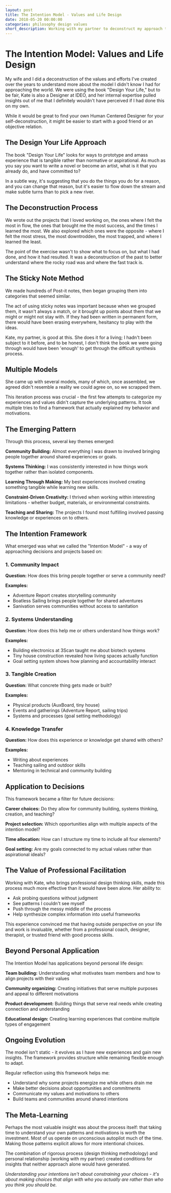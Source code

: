 ```yaml
---
layout: post
title: The Intention Model - Values and Life Design
date: 2018-05-20 00:00:00
categories: philosophy design values
short_description: Working with my partner to deconstruct my approach to life and work, discovering the underlying model I use to approach the world through design thinking.
---
```


# The Intention Model: Values and Life Design

My wife and I did a deconstruction of the values and efforts I've created over the years to understand more about the model I didn't know I had for approaching the world. We were using the book "Design Your Life," but to be fair, Kate is also a Designer at IDEO, and her internal expertise pulled insights out of me that I definitely wouldn't have perceived if I had done this on my own.

While it would be great to find your own Human Centered Designer for your self-deconstruction, it might be easier to start with a good friend or an objective relation.

## The Design Your Life Approach

The book "Design Your Life" looks for ways to prototype and amass experience that is tangible rather than normative or aspirational. As much as you say you want to write a novel or become an artist, what is it that you already do, and have committed to?

In a subtle way, it's suggesting that you do the things you do for a reason, and you can change that reason, but it's easier to flow down the stream and make subtle turns than to pick a new river.

## The Deconstruction Process

We wrote out the projects that I loved working on, the ones where I felt the most in flow, the ones that brought me the most success, and the times I learned the most. We also explored which ones were the opposite - where I felt the most stress, the most downtrodden, the most trapped, and where I learned the least.

The point of the exercise wasn't to show what to focus on, but what I had done, and how it had resulted. It was a deconstruction of the past to better understand where the rocky road was and where the fast track is.

## The Sticky Note Method

We made hundreds of Post-it notes, then began grouping them into categories that seemed similar.

The act of using sticky notes was important because when we grouped them, it wasn't always a match, or it brought up points about them that we might or might not stay with. If they had been written in permanent form, there would have been erasing everywhere, hesitancy to play with the ideas.

Kate, my partner, is good at this. She does it for a living; I hadn't been subject to it before, and to be honest, I don't think the book we were going through would have been 'enough' to get through the difficult synthesis process.

## Multiple Models

She came up with several models, many of which, once assembled, we agreed didn't resemble a reality we could agree on, so we scrapped them.

This iteration process was crucial - the first few attempts to categorize my experiences and values didn't capture the underlying patterns. It took multiple tries to find a framework that actually explained my behavior and motivations.

## The Emerging Pattern

Through this process, several key themes emerged:

**Community Building:** Almost everything I was drawn to involved bringing people together around shared experiences or goals.

**Systems Thinking:** I was consistently interested in how things work together rather than isolated components.

**Learning Through Making:** My best experiences involved creating something tangible while learning new skills.

**Constraint-Driven Creativity:** I thrived when working within interesting limitations - whether budget, materials, or environmental constraints.

**Teaching and Sharing:** The projects I found most fulfilling involved passing knowledge or experiences on to others.

## The Intention Framework

What emerged was what we called the "Intention Model" - a way of approaching decisions and projects based on:

### 1. Community Impact
**Question:** How does this bring people together or serve a community need?

**Examples:**
- Adventure Report creates storytelling community
- Boatless Sailing brings people together for shared adventures
- Sanivation serves communities without access to sanitation

### 2. Systems Understanding
**Question:** How does this help me or others understand how things work?

**Examples:**
- Building electronics at 3Scan taught me about biotech systems
- Tiny house construction revealed how living spaces actually function
- Goal setting system shows how planning and accountability interact

### 3. Tangible Creation
**Question:** What concrete thing gets made or built?

**Examples:**
- Physical products (AuxBoard, tiny house)
- Events and gatherings (Adventure Report, sailing trips)
- Systems and processes (goal setting methodology)

### 4. Knowledge Transfer
**Question:** How does this experience or knowledge get shared with others?

**Examples:**
- Writing about experiences
- Teaching sailing and outdoor skills
- Mentoring in technical and community building

## Application to Decisions

This framework became a filter for future decisions:

**Career choices:** Do they allow for community building, systems thinking, creation, and teaching?

**Project selection:** Which opportunities align with multiple aspects of the intention model?

**Time allocation:** How can I structure my time to include all four elements?

**Goal setting:** Are my goals connected to my actual values rather than aspirational ideals?

## The Value of Professional Facilitation

Working with Kate, who brings professional design thinking skills, made this process much more effective than it would have been alone. Her ability to:

- Ask probing questions without judgment
- See patterns I couldn't see myself
- Push through the messy middle of the process
- Help synthesize complex information into useful frameworks

This experience convinced me that having outside perspective on your life and work is invaluable, whether from a professional coach, designer, therapist, or trusted friend with good process skills.

## Beyond Personal Application

The Intention Model has applications beyond personal life design:

**Team building:** Understanding what motivates team members and how to align projects with their values

**Community organizing:** Creating initiatives that serve multiple purposes and appeal to different motivations

**Product development:** Building things that serve real needs while creating connection and understanding

**Educational design:** Creating learning experiences that combine multiple types of engagement

## Ongoing Evolution

The model isn't static - it evolves as I have new experiences and gain new insights. The framework provides structure while remaining flexible enough to adapt.

Regular reflection using this framework helps me:
- Understand why some projects energize me while others drain me
- Make better decisions about opportunities and commitments
- Communicate my values and motivations to others
- Build teams and communities around shared intentions

## The Meta-Learning

Perhaps the most valuable insight was about the process itself: that taking time to understand your own patterns and motivations is worth the investment. Most of us operate on unconscious autopilot much of the time. Making those patterns explicit allows for more intentional choices.

The combination of rigorous process (design thinking methodology) and personal relationship (working with my partner) created conditions for insights that neither approach alone would have generated.

*Understanding your intentions isn't about constraining your choices - it's about making choices that align with who you actually are rather than who you think you should be.*
